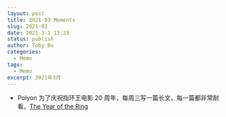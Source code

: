 ```yaml
---
layout: post
title: 2021-03 Moments
slug: 2021-03
date: 2021-3-1 13:23
status: publish
author: Toby Bu
categories:
  - Memo
tags:
  - Memo
excerpt: 2021年3月
---
```



- Polyon 为了庆祝指环王电影 20 周年，每周三写一篇长文，每一篇都非常耐看。[The Year of the Ring](https://www.polygon.com/lord-of-the-rings)
